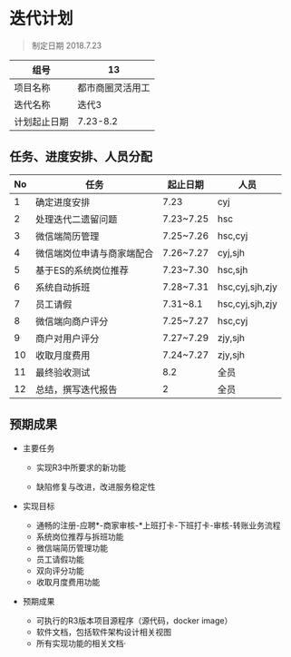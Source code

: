 # 迭代计划

> 制定日期 2018.7.23

| 组号         | 13               |
| ------------ | ---------------- |
| 项目名称     | 都市商圈灵活用工 |
| 迭代名称     | 迭代3            |
| 计划起止日期 | 7.23-8.2         |

## 任务、进度安排、人员分配

| No   | 任务                               | 起止日期  | 人员        |
| ---- | ---------------------------------- | --------- | ----------- |
| 1    | 确定进度安排                       | 7.23      | cyj         |
| 2    | 处理迭代二遗留问题      | 7.23~7.25 | hsc         |
| 3    | 微信端简历管理 | 7.25~7.26 | hsc,cyj  |
| 4    | 微信端岗位申请与商家端配合         | 7.26~7.27 | cyj,sjh     |
| 5    | 基于ES的系统岗位推荐               | 7.23~7.30 | hsc,sjh |
| 6    | 系统自动拆班               | 7.28~7.31 | hsc,cyj,sjh,zjy |
| 7    | 员工请假                           | 7.31~8.1 | hsc,cyj,sjh,zjy |
| 8    | 微信端向商户评分             | 7.25~7.27 | hsc,cyj |
| 9 | 商户对用户评分 | 7.27~7.29 | zjy,sjh |
| 10  | 收取月度费用 | 7.24~7.27 | zjy,sjh     |
| 11   | 最终验收测试                       | 8.2   | 全员        |
| 12   | 总结，撰写迭代报告                 | 2      | 全员        |

## 预期成果

- 主要任务
  - 实现R3中所要求的新功能
  
    
  
  - 缺陷修复与改进，改进服务稳定性
  
- 实现目标
  
  - 通畅的注册-应聘*-商家审核-*上班打卡-下班打卡-审核-转账业务流程
  - 系统岗位推荐与拆班功能
  - 微信端简历管理功能
  - 员工请假功能
  - 双向评分功能
  - 收取月度费用功能
  
- 预期成果
  - 可执行的R3版本项目源程序（源代码，docker image）
  - 软件文档，包括软件架构设计相关视图
  - 所有实现功能的相关文档·